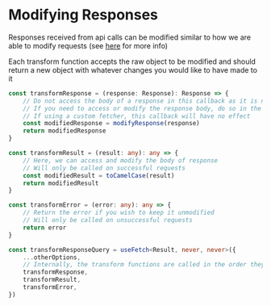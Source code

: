 # Modifying Responses

Responses received from api calls can be modified similar to how we are able to modify requests (see [here](docs-customizing-requests) for more info)

Each transform function accepts the raw object to be modified and should return a new object with whatever changes you would like to have made to it

```ts
const transformResponse = (response: Response): Response => {
    // Do not access the body of a response in this callback as it is needed later by `useFetch` internally
    // If you need to access or modify the response body, do so in the `transformResult`callback
    // If using a custom fetcher, this callback will have no effect
    const modifiedResponse = modifyResponse(response)
    return modifiedResponse
}

const transformResult = (result: any): any => {
    // Here, we can access and modify the body of response
    // Will only be called on successful requests
    const modifiedResult = toCamelCase(result)
    return modifiedResult
}

const transformError = (error: any): any => {
    // Return the error if you wish to keep it unmodified
    // Will only be called on unsuccessful requests
    return error
}

const transformResponseQuery = useFetch<Result, never, never>({
    ...otherOptions,
    // Internally, the transform functions are called in the order they are listed here
    transformResponse,
    transformResult,
    transformError,
})
```

[docs-customizing-requests]: https://github.com/taennan/use-fetch/blob/main/docs/customizing-requests.md
